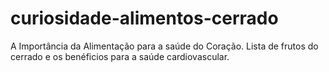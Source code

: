 # curiosidade-alimentos-cerrado
A Importância da Alimentação para a saúde do Coração. Lista de frutos do cerrado e os benéficios para a saúde cardiovascular.
